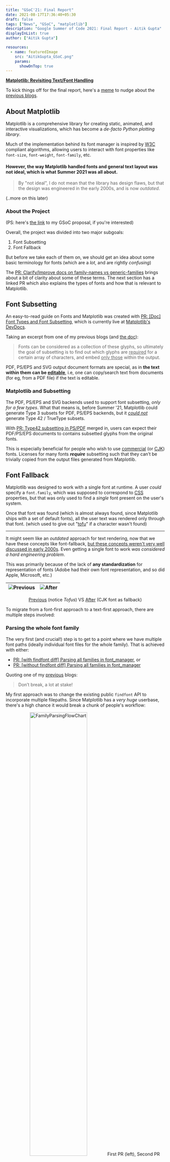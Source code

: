 ```yaml
---
title: "GSoC'21: Final Report"
date: 2021-08-17T17:36:40+05:30
draft: false
tags: ["News", "GSoC", "matplotlib"]
description: "Google Summer of Code 2021: Final Report - Aitik Gupta"
displayInList: true
author: ["Aitik Gupta"]

resources:
  - name: featuredImage
    src: "AitikGupta_GSoC.png"
    params:
      showOnTop: true
---
```


**<ins>Matplotlib: Revisiting Text/Font Handling</ins>**

To kick things off for the final report, here's a [meme](https://user-images.githubusercontent.com/43996118/129448683-bc136398-afeb-40ac-bbb7-0576757baf3c.jpg) to nudge about the [previous blogs](/tags/gsoc/).

## About Matplotlib

Matplotlib is a comprehensive library for creating static, animated, and interactive visualizations, which has become a _de-facto Python plotting library_.

Much of the implementation behind its font manager is inspired by [W3C](https://www.w3.org/) compliant algorithms, allowing users to interact with font properties like `font-size`, `font-weight`, `font-family`, etc.

#### However, the way Matplotlib handled fonts and general text layout was not ideal, which is what Summer 2021 was all about.

> By "not ideal", I do not mean that the library has design flaws, but that the design was engineered in the early 2000s, and is now _outdated_.

(..more on this later)

### About the Project

(PS: here's [the link](https://docs.google.com/document/d/11PrXKjMHhl0rcQB4p_W9JY_AbPCkYuoTT0t85937nB0/view#heading=h.feg5pv3x59u2) to my GSoC proposal, if you're interested)

Overall, the project was divided into two major subgoals:

1. Font Subsetting
2. Font Fallback

But before we take each of them on, we should get an idea about some basic terminology for fonts (which are a _lot_, and are rightly _confusing_)

The [PR: Clarify/Improve docs on family-names vs generic-families](https://github.com/matplotlib/matplotlib/pull/20346/files) brings about a bit of clarity about some of these terms. The next section has a linked PR which also explains the types of fonts and how that is relevant to Matplotlib.

## Font Subsetting

An easy-to-read guide on Fonts and Matplotlib was created with [PR: [Doc] Font Types and Font Subsetting](https://github.com/matplotlib/matplotlib/pull/20450), which is currently live at [Matplotlib's DevDocs](https://matplotlib.org/devdocs/users/fonts.html).

Taking an excerpt from one of my previous blogs (and [the doc](https://matplotlib.org/devdocs/users/fonts.html#subsetting)):

> Fonts can be considered as a collection of these glyphs, so ultimately the goal of subsetting is to find out which glyphs are <ins>required</ins> for a certain array of characters, and embed <ins>only those</ins> within the output.

PDF, PS/EPS and SVG output document formats are special, as in **the text within them can be <ins>editable</ins>**, i.e, one can copy/search text from documents (for eg, from a PDF file) if the text is editable.

### Matplotlib and Subsetting

The PDF, PS/EPS and SVG backends used to support font subsetting, _only for a few types_. What that means is, before Summer '21, Matplotlib could generate Type 3 subsets for PDF, PS/EPS backends, but it <ins>_could not_</ins> generate Type 42 / TrueType subsets.

With [PR: Type42 subsetting in PS/PDF](https://github.com/matplotlib/matplotlib/pull/20391) merged in, users can expect their PDF/PS/EPS documents to contains subsetted glyphs from the original fonts.

This is especially beneficial for people who wish to use <ins>commercial</ins> (or [CJK](https://en.wikipedia.org/wiki/CJK_characters)) fonts. Licenses for many fonts **_require_** subsetting such that they can’t be trivially copied from the output files generated from Matplotlib.

## Font Fallback

Matplotlib was designed to work with a single font at runtime. A user _could_ specify a `font.family`, which was supposed to correspond to [CSS](https://www.w3schools.com/cssref/pr_font_font-family.asp) properties, but that was only used to find a _single_ font present on the user's system.

Once that font was found (which is almost always found, since Matplotlib ships with a set of default fonts), all the user text was rendered only through that font. (which used to give out "<ins>tofu</ins>" if a character wasn't found)

---

It might seem like an _outdated_ approach for text rendering, now that we have these concepts like font-fallback, <ins>but these concepts weren't very well discussed in early 2000s</ins>. Even getting a single font to work _was considered a hard engineering problem_.

This was primarily because of the lack of **any standardization** for representation of fonts (Adobe had their own font representation, and so did Apple, Microsoft, etc.)

| ![Previous](https://user-images.githubusercontent.com/43996118/128605750-9d76fa4a-ce57-45c6-af23-761334d48ef7.png) | ![After](https://user-images.githubusercontent.com/43996118/128605746-9f79ebeb-c03d-407e-9e27-c3203a210908.png) |
| ------------------------------------------------------------------------------------------------------------------ | --------------------------------------------------------------------------------------------------------------- |

<p align="middle">
    <ins>Previous</ins> (notice <i>Tofus</i>) VS  <ins>After</ins> (CJK font as fallback)
</p>

To migrate from a font-first approach to a text-first approach, there are multiple steps involved:

### Parsing the whole font family

The very first (and crucial!) step is to get to a point where we have multiple font paths (ideally individual font files for the whole family). That is achieved with either:

- [PR: [with findfont diff] Parsing all families in font_manager](https://github.com/matplotlib/matplotlib/pull/20496), or
- [PR: [without findfont diff] Parsing all families in font_manager](https://github.com/matplotlib/matplotlib/pull/20549)

Quoting one of my [previous](../gsoc_2021_prequarter/) blogs:

> Don’t break, a lot at stake!

My first approach was to change the existing public `findfont` API to incorporate multiple filepaths. Since Matplotlib has a _very huge_ userbase, there's a high chance it would break a chunk of people's workflow:

<p align="center">
  <img src="https://user-images.githubusercontent.com/43996118/129636132-47b141b3-f149-49b7-b0c0-67c256bd6ee1.png" alt="FamilyParsingFlowChart" width="60%" />
  First PR (left), Second PR (right)
</p>

### FT2Font Overhaul

Once we get a list of font paths, we need to change the internal representation of a "font". Matplotlib has a utility called FT2Font, which is written in C++, and used with wrappers as a Python extension, which in turn is used throughout the backends. For all intents and purposes, it used to mean: `FT2Font === SingleFont` (if you're interested, here's a [meme](https://user-images.githubusercontent.com/43996118/128352387-76a3f52a-20fc-4853-b624-0c91844fc785.png) about how FT2Font was named!)

But that is not the case anymore, here's a flowchart to explain what happens now:

<p align="center">
  <img src="https://user-images.githubusercontent.com/43996118/129720023-14f5d67f-f279-433f-ad78-e5eccb6c784a.png" alt="FamilyParsingFlowChart" width="100%" />
  Font-Fallback Algorithm
</p>

With [PR: Implement Font-Fallback in Matplotlib](https://github.com/matplotlib/matplotlib/pull/20740), every FT2Font object has a `std::vector<FT2Font *> fallback_list`, which is used for filling the parent cache, as can be seen in the self-explanatory flowchart.

For simplicity, only one type of cache (<ins>character -> FT2Font</ins>) is shown, whereas in actual implementation there's 2 types of caches, one shown above, and another for glyphs (<ins>glyph_id -> FT2Font</ins>).

> Note: Only the parent's APIs are used in some backends, so for each of the individual public functions like `load_glyph`, `load_char`, `get_kerning`, etc., we find the FT2Font object which has that glyph from the parent FT2Font cache!

### Multi-Font embedding in PDF/PS/EPS

Now that we have multiple fonts to render a string, we also need to embed them for those special backends (i.e., PDF/PS, etc.). This was done with some patches to specific backends:

- [PR: Implement multi-font embedding for PDF Backend](https://github.com/matplotlib/matplotlib/pull/20804)
- [PR: Implement multi-font embedding for PS Backend](https://github.com/matplotlib/matplotlib/pull/20832)

With this, one could create a PDF or a PS/EPS document with multiple fonts which are embedded (and subsetted!).

## Conclusion

From small contributions to eventually working on a core module of such a huge library, the road was not what I had imagined, and I learnt a lot while designing solutions to these problems.

#### The work I did would eventually end up affecting every single Matplotlib user.

...since all plots will work their way through the new codepath!

I think that single statement is worth the <ins>whole GSoC project</ins>.

### Pull Request Statistics

For the sake of statistics (and to make GSoC sound a bit less intimidating), here's a list of contributions I made to Matplotlib <ins>before Summer '21</ins>, most of which are only a few lines of diff:

|  Created At  | PR Title                                                                                                                |      Diff       | Status |
| :----------: | ----------------------------------------------------------------------------------------------------------------------- | :-------------: | :----: |
| Nov 2, 2020  | [Expand ScalarMappable.set_array to accept array-like inputs](https://github.com/matplotlib/matplotlib/pull/18870)      |    (+28 −4)     | MERGED |
| Nov 8, 2020  | [Add overset and underset support for mathtext](https://github.com/matplotlib/matplotlib/pull/18916)                    |    (+71 −0)     | MERGED |
| Nov 14, 2020 | [Strictly increasing check with test coverage for streamplot grid](https://github.com/matplotlib/matplotlib/pull/18947) |    (+54 −2)     | MERGED |
| Jan 11, 2021 | [WIP: Add support to edit subplot configurations via textbox](https://github.com/matplotlib/matplotlib/pull/19271)      |    (+51 −11)    | DRAFT  |
| Jan 18, 2021 | [Fix over/under mathtext symbols](https://github.com/matplotlib/matplotlib/pull/19314)                                  | (+7,459 −4,169) | MERGED |
| Feb 11, 2021 | [Add overset/underset whatsnew entry](https://github.com/matplotlib/matplotlib/pull/19497)                              |    (+28 −17)    | MERGED |
| May 15, 2021 | [Warn user when mathtext font is used for ticks](https://github.com/matplotlib/matplotlib/pull/20235)                   |    (+28 −0)     | MERGED |

Here's a list of PRs I opened <ins>during Summer'21</ins>:

- [Status: ✅] [Clarify/Improve docs on family-names vs generic-families](https://github.com/matplotlib/matplotlib/pull/20346)
- [Status: ✅] [Add parse_math in Text and default it False for TextBox](https://github.com/matplotlib/matplotlib/pull/20367)
- [Status: ✅] [Type42 subsetting in PS/PDF](https://github.com/matplotlib/matplotlib/pull/20391)
- [Status: ✅] [[Doc] Font Types and Font Subsetting](https://github.com/matplotlib/matplotlib/pull/20450)
- [Status: 🚧] [[with findfont diff] Parsing all families in font_manager](https://github.com/matplotlib/matplotlib/pull/20496)
- [Status: 🚧] [[without findfont diff] Parsing all families in font_manager](https://github.com/matplotlib/matplotlib/pull/20549)
- [Status: 🚧] [Implement Font-Fallback in Matplotlib](https://github.com/matplotlib/matplotlib/pull/20740)
- [Status: 🚧] [Implement multi-font embedding for PDF Backend](https://github.com/matplotlib/matplotlib/pull/20804)
- [Status: 🚧] [Implement multi-font embedding for PS Backend](https://github.com/matplotlib/matplotlib/pull/20832)

## Acknowledgements

From learning about software engineering fundamentals from [Tom](https://github.com/tacaswell) to learning about nitty-gritty details about font representations from [Jouni](https://github.com/jkseppan);

From learning through [Antony](https://github.com/anntzer)'s patches and pointers to receiving amazing feedback on these blogs from [Hannah](https://github.com/story645), it has been an adventure! 💯

_Special Mentions: [Frank](https://github.com/sauerburger), [Srijan](https://github.com/srijan-paul) and [Atharva](https://github.com/tfidfwastaken) for their helping hands!_

And lastly, _you_, the reader; if you've been following my [previous blogs](/tags/gsoc/), or if you've landed at this one directly, I thank you nevertheless. (one last [meme](https://user-images.githubusercontent.com/43996118/126441988-5a2067fd-055e-44e5-86e9-4dddf47abc9d.png), I promise!)

I know I speak for every developer out there, when I say <ins>**_it means a lot_**</ins> when you choose to look at their journey or their work product; it could as well be a tiny website, or it could be as big as designing a complete library!

<hr>

> I'm grateful to [Maptlotlib](https://matplotlib.org/) (under the parent organisation: [NumFOCUS](https://numfocus.org/)), and of course, [Google Summer of Code](https://summerofcode.withgoogle.com/) for this incredible learning opportunity.

Farewell, reader! :')

<p align="center">
  <img src="https://user-images.githubusercontent.com/43996118/118876008-5e6dd580-b90a-11eb-96db-0abc930c6993.png" alt="MatplotlibGSoC" />
  Consider contributing to Matplotlib (Open Source in general) ❤️
</p>

#### NOTE: This blog post is also available at my [personal website](https://aitikgupta.github.io/gsoc-final/).
